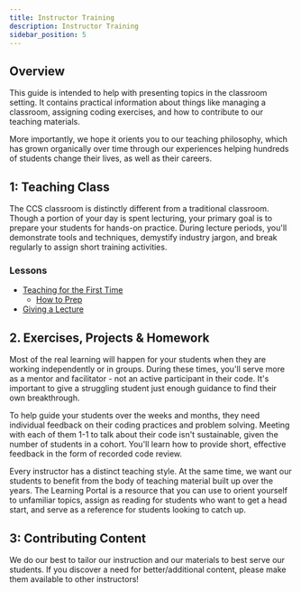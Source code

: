 ```yaml
---
title: Instructor Training
description: Instructor Training
sidebar_position: 5
---
```


## Overview

This guide is intended to help with presenting topics in the classroom setting. It contains practical information about things like managing a classroom, assigning coding exercises, and how to contribute to our teaching materials.

More importantly, we hope it orients you to our teaching philosophy, which has grown organically over time through our experiences helping hundreds of students change their lives, as well as their careers.

## 1: Teaching Class

The CCS classroom is distinctly different from a traditional classroom. Though a portion of your day is spent lecturing, your primary goal is to prepare your students for hands-on practice. During lecture periods, you'll demonstrate tools and techniques, demystify industry jargon, and break regularly to assign short training activities.

### Lessons

- [Teaching for the First Time](/lessons/instructor-training/first-time/)
  - [How to Prep](/lessons/instructor-training/how-to-prepare/)
- [Giving a Lecture](/lessons/instructor-training/teaching-class/)

## 2. Exercises, Projects & Homework

Most of the real learning will happen for your students when they are working independently or in groups. During these times, you'll serve more as a mentor and facilitator - not an active participant in their code. It's important to give a struggling student just enough guidance to find their own breakthrough.

To help guide your students over the weeks and months, they need individual feedback on their coding practices and problem solving. Meeting with each of them 1-1 to talk about their code isn't sustainable, given the number of students in a cohort. You'll learn how to provide short, effective feedback in the form of recorded code review.

Every instructor has a distinct teaching style. At the same time, we want our students to benefit from the body of teaching material built up over the years. The Learning Portal is a resource that you can use to orient yourself to unfamiliar topics, assign as reading for students who want to get a head start, and serve as a reference for students looking to catch up.

## 3: Contributing Content

We do our best to tailor our instruction and our materials to best serve our students. If you discover a need for better/additional content, please make them available to other instructors!
